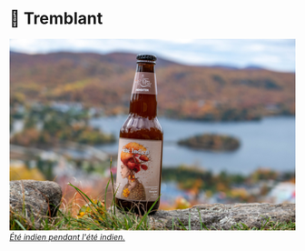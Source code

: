 # 🍁 Tremblant

[![P2580451](/photos/hd/P2580451.jpg) *Été indien pendant l'été indien.*](/photos/P2580451.md)
